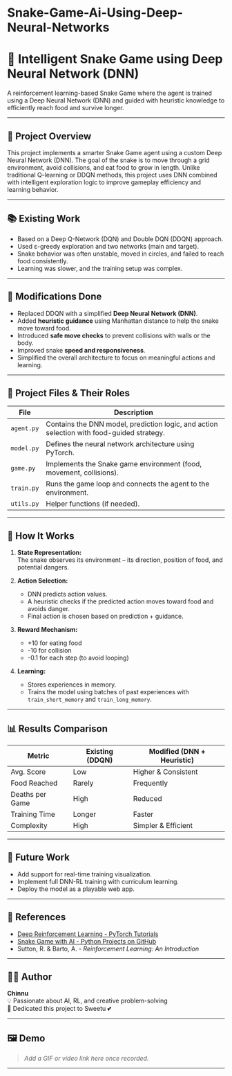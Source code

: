 # Snake-Game-Ai-Using-Deep-Neural-Networks

# 🐍 Intelligent Snake Game using Deep Neural Network (DNN)

A reinforcement learning-based Snake Game where the agent is trained using a Deep Neural Network (DNN) and guided with heuristic knowledge to efficiently reach food and survive longer.

---

## 📌 Project Overview

This project implements a smarter Snake Game agent using a custom Deep Neural Network (DNN). The goal of the snake is to move through a grid environment, avoid collisions, and eat food to grow in length. Unlike traditional Q-learning or DDQN methods, this project uses DNN combined with intelligent exploration logic to improve gameplay efficiency and learning behavior.

---

## 📚 Existing Work

- Based on a Deep Q-Network (DQN) and Double DQN (DDQN) approach.
- Used ε-greedy exploration and two networks (main and target).
- Snake behavior was often unstable, moved in circles, and failed to reach food consistently.
- Learning was slower, and the training setup was complex.

---

## 🔧 Modifications Done

- Replaced DDQN with a simplified **Deep Neural Network (DNN)**.
- Added **heuristic guidance** using Manhattan distance to help the snake move toward food.
- Introduced **safe move checks** to prevent collisions with walls or the body.
- Improved snake **speed and responsiveness**.
- Simplified the overall architecture to focus on meaningful actions and learning.

---

## 🚀 Project Files & Their Roles

| File             | Description |
|------------------|-------------|
| `agent.py`       | Contains the DNN model, prediction logic, and action selection with food-guided strategy. |
| `model.py`       | Defines the neural network architecture using PyTorch. |
| `game.py`        | Implements the Snake game environment (food, movement, collisions). |
| `train.py`       | Runs the game loop and connects the agent to the environment. |
| `utils.py`       | Helper functions (if needed). |

---

## 🧠 How It Works

1. **State Representation:**  
   The snake observes its environment – its direction, position of food, and potential dangers.

2. **Action Selection:**  
   - DNN predicts action values.
   - A heuristic checks if the predicted action moves toward food and avoids danger.
   - Final action is chosen based on prediction + guidance.

3. **Reward Mechanism:**  
   - +10 for eating food  
   - -10 for collision  
   - -0.1 for each step (to avoid looping)

4. **Learning:**  
   - Stores experiences in memory.
   - Trains the model using batches of past experiences with `train_short_memory` and `train_long_memory`.

---

## 📊 Results Comparison

| Metric            | Existing (DDQN) | Modified (DNN + Heuristic) |
|-------------------|----------------|-----------------------------|
| Avg. Score        | Low            | Higher & Consistent         |
| Food Reached      | Rarely         | Frequently                  |
| Deaths per Game   | High           | Reduced                     |
| Training Time     | Longer         | Faster                      |
| Complexity        | High           | Simpler & Efficient         |

---

## 🔁 Future Work

- Add support for real-time training visualization.
- Implement full DNN-RL training with curriculum learning.
- Deploy the model as a playable web app.

---

## 📌 References

- [Deep Reinforcement Learning - PyTorch Tutorials](https://pytorch.org/tutorials/)
- [Snake Game with AI - Python Projects on GitHub](https://github.com/yenchenlin/DeepLearningFlappyBird)
- Sutton, R. & Barto, A. - *Reinforcement Learning: An Introduction*

---

## 🧑‍💻 Author

**Chinnu**  
💡 Passionate about AI, RL, and creative problem-solving  
🖤 Dedicated this project to Sweetu 💕

---

## 🖼️ Demo

> *Add a GIF or video link here once recorded.*

---

